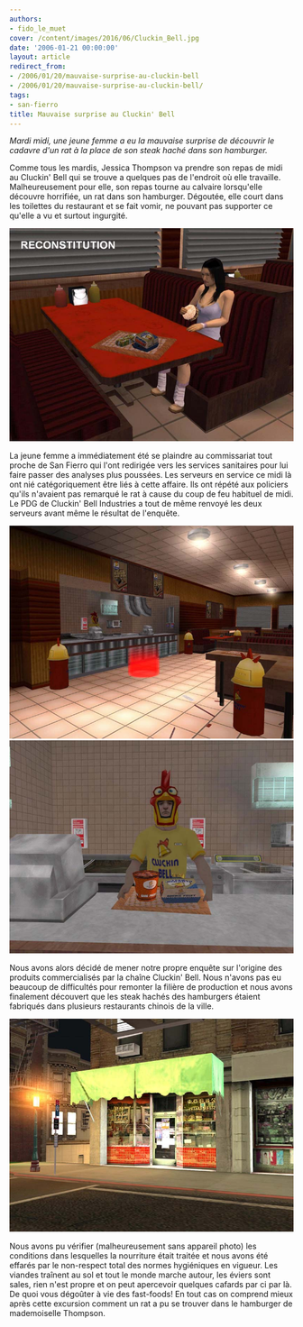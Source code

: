 ```yaml
---
authors:
- fido_le_muet
cover: /content/images/2016/06/Cluckin_Bell.jpg
date: '2006-01-21 00:00:00'
layout: article
redirect_from:
- /2006/01/20/mauvaise-surprise-au-cluckin-bell
- /2006/01/20/mauvaise-surprise-au-cluckin-bell/
tags:
- san-fierro
title: Mauvaise surprise au Cluckin' Bell
---
```



_Mardi midi, une jeune femme a eu la mauvaise surprise de découvrir le cadavre d'un rat à la place de son steak haché dans son hamburger._

Comme tous les mardis, Jessica Thompson va prendre son repas de midi au Cluckin' Bell qui se trouve a quelques pas de l'endroit où elle travaille. Malheureusement pour elle, son repas tourne au calvaire lorsqu'elle découvre horrifiée, un rat dans son hamburger. Dégoutée, elle court dans les toilettes du restaurant et se fait vomir, ne pouvant pas supporter ce qu'elle a vu et surtout ingurgité.

![](/content/images/2005/01/Repas.jpg)

La jeune femme a immédiatement été se plaindre au commissariat tout proche de San Fierro qui l'ont redirigée vers les services sanitaires pour lui faire passer des analyses plus poussées. Les serveurs en service ce midi là ont nié catégoriquement être liés à cette affaire. Ils ont répété aux policiers qu'ils n'avaient pas remarqué le rat à cause du coup de feu habituel de midi. Le PDG de Cluckin' Bell Industries a tout de même renvoyé les deux serveurs avant même le résultat de l'enquête.

![](/content/images/2005/01/Cluckin_Bell_Interior.jpg)
![](/content/images/2005/01/Employ_.jpg)

Nous avons alors décidé de mener notre propre enquête sur l'origine des produits commercialisés par la chaîne Cluckin' Bell. Nous n'avons pas eu beaucoup de difficultés pour remonter la filière de production et nous avons finalement découvert que les steak hachés des hamburgers étaient fabriqués dans plusieurs restaurants chinois de la ville.

![](/content/images/2005/01/Resto_Chinois.jpg)

Nous avons pu vérifier (malheureusement sans appareil photo) les conditions dans lesquelles la nourriture était traitée et nous avons été effarés par le non-respect total des normes hygiéniques en vigueur. Les viandes traînent au sol et tout le monde marche autour, les éviers sont sales, rien n'est propre et on peut apercevoir quelques cafards par ci par là. De quoi vous dégoûter à vie des fast-foods! En tout cas on comprend mieux après cette excursion comment un rat a pu se trouver dans le hamburger de mademoiselle Thompson.